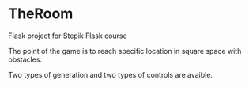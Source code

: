 # TheRoom
Flask project for Stepik Flask course

The point of the game is to reach specific location in square space with obstacles.

Two types of generation and two types of controls are avaible.
